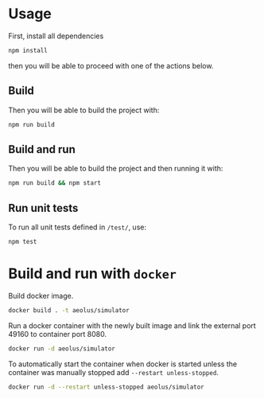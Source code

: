 # Usage
First, install all dependencies
```sh
npm install
```
then you will be able to proceed with one of the actions below.

## Build
Then you will be able to build the project with:
```sh
npm run build
```

## Build and run
Then you will be able to build the project and then running it with:
```sh
npm run build && npm start
```

## Run unit tests
To run all unit tests defined in `/test/`, use:
```sh
npm test
```

# Build and run with `docker`
Build docker image.
```sh
docker build . -t aeolus/simulator
```

Run a docker container with the newly built image and link the external port 49160 to container port 8080.
```sh
docker run -d aeolus/simulator
```
To automatically start the container when docker is started unless the container was manually stopped add `--restart unless-stopped`.
```sh
docker run -d --restart unless-stopped aeolus/simulator
```
